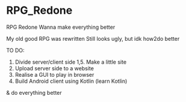# RPG_Redone
  RPG Redone
Wanna make everything better

My old good RPG was rewritten
Still looks ugly, but idk how2do better

TO DO:
1. Divide server/client side
1,5. Make a little site
2. Upload server side to a website
3. Realise a GUI to play in browser
4. Build Android client using Kotlin (learn Kotlin)

& do everything better
